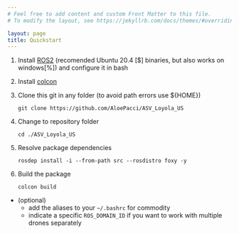 ```yaml
---
# Feel free to add content and custom Front Matter to this file.
# To modify the layout, see https://jekyllrb.com/docs/themes/#overriding-theme-defaults

layout: page
title: Quickstart
---
```


1. Install [ROS2](https://docs.ros.org/en/foxy/Installation.html) (recomended Ubuntu 20.4 [$] binaries, but also works on windows[%]) and configure it in bash
2. Install [colcon](https://docs.ros.org/en/foxy/Tutorials/Colcon-Tutorial.html)
3. Clone this git in any folder (to avoid path errors use ${HOME})

   `git clone https://github.com/AloePacci/ASV_Loyola_US`
4. Change to repository folder

   `cd ./ASV_Loyola_US`
5. Resolve package dependencies 

   `rosdep install -i --from-path src --rosdistro foxy -y`
6. Build the package

   `colcon build`



- (optional)
  - add the aliases to your `~/.bashrc` for commodity
  - indicate a specific `ROS_DOMAIN_ID` if you want to work with multiple drones separately